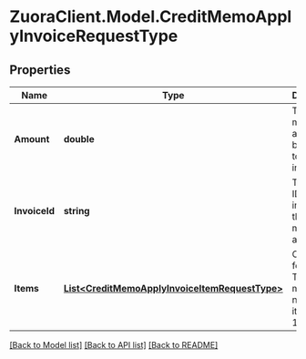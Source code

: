 # ZuoraClient.Model.CreditMemoApplyInvoiceRequestType

## Properties

Name | Type | Description | Notes
------------ | ------------- | ------------- | -------------
**Amount** | **double** | The credit memo amount to be applied to the invoice.  | 
**InvoiceId** | **string** | The unique ID of the invoice that the credit memo is applied to.  | 
**Items** | [**List&lt;CreditMemoApplyInvoiceItemRequestType&gt;**](CreditMemoApplyInvoiceItemRequestType.md) | Container for items. The maximum number of items is 1,000.  | [optional] 

[[Back to Model list]](../README.md#documentation-for-models) [[Back to API list]](../README.md#documentation-for-api-endpoints) [[Back to README]](../README.md)

